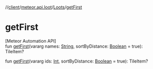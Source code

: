 //[client](../../../index.md)/[meteor.api.loot](../index.md)/[Loots](index.md)/[getFirst](get-first.md)

# getFirst

[Meteor Automation API]\
fun [getFirst](get-first.md)(vararg names: [String](https://kotlinlang.org/api/latest/jvm/stdlib/kotlin/-string/index.html), sortByDistance: [Boolean](https://kotlinlang.org/api/latest/jvm/stdlib/kotlin/-boolean/index.html) = true): TileItem?

fun [getFirst](get-first.md)(vararg ids: [Int](https://kotlinlang.org/api/latest/jvm/stdlib/kotlin/-int/index.html), sortByDistance: [Boolean](https://kotlinlang.org/api/latest/jvm/stdlib/kotlin/-boolean/index.html) = true): TileItem?
